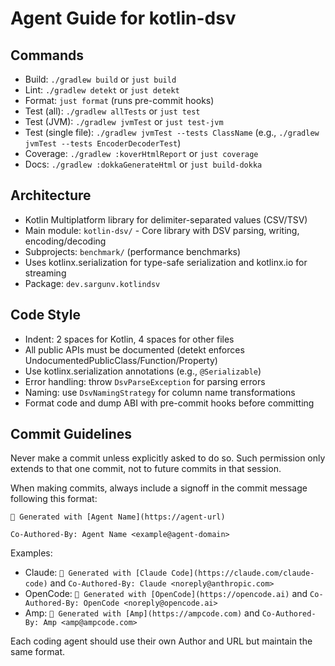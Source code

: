 # Agent Guide for kotlin-dsv

## Commands

- Build: `./gradlew build` or `just build`
- Lint: `./gradlew detekt` or `just detekt`
- Format: `just format` (runs pre-commit hooks)
- Test (all): `./gradlew allTests` or `just test`
- Test (JVM): `./gradlew jvmTest` or `just test-jvm`
- Test (single file): `./gradlew jvmTest --tests ClassName` (e.g.,
  `./gradlew jvmTest --tests EncoderDecoderTest`)
- Coverage: `./gradlew :koverHtmlReport` or `just coverage`
- Docs: `./gradlew :dokkaGenerateHtml` or `just build-dokka`

## Architecture

- Kotlin Multiplatform library for delimiter-separated values (CSV/TSV)
- Main module: `kotlin-dsv/` - Core library with DSV parsing, writing,
  encoding/decoding
- Subprojects: `benchmark/` (performance benchmarks)
- Uses kotlinx.serialization for type-safe serialization and kotlinx.io for
  streaming
- Package: `dev.sargunv.kotlindsv`

## Code Style

- Indent: 2 spaces for Kotlin, 4 spaces for other files
- All public APIs must be documented (detekt enforces
  UndocumentedPublicClass/Function/Property)
- Use kotlinx.serialization annotations (e.g., `@Serializable`)
- Error handling: throw `DsvParseException` for parsing errors
- Naming: use `DsvNamingStrategy` for column name transformations
- Format code and dump ABI with pre-commit hooks before committing

## Commit Guidelines

Never make a commit unless explicitly asked to do so. Such permission only
extends to that one commit, not to future commits in that session.

When making commits, always include a signoff in the commit message following
this format:

```
🤖 Generated with [Agent Name](https://agent-url)

Co-Authored-By: Agent Name <example@agent-domain>
```

Examples:

- Claude: `🤖 Generated with [Claude Code](https://claude.com/claude-code)` and
  `Co-Authored-By: Claude <noreply@anthropic.com>`
- OpenCode: `🤖 Generated with [OpenCode](https://opencode.ai)` and
  `Co-Authored-By: OpenCode <noreply@opencode.ai>`
- Amp: `🤖 Generated with [Amp](https://ampcode.com)` and
  `Co-Authored-By: Amp <amp@ampcode.com>`

Each coding agent should use their own Author and URL but maintain the same
format.
